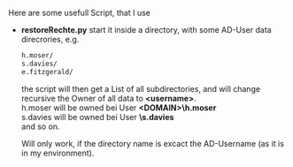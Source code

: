 Here are some usefull Script, that I use

- **restoreRechte.py**
  start it inside a directory, with some AD-User data direcrories, e.g.
  ```bash
  h.moser/
  s.davies/
  e.fitzgerald/
  ```
  the script will then get a List of all subdirectories, and will change recursive the Owner
  of all data to **<DOMAIN>\<username>**.  
  h.moser will be owned bei User **\<DOMAIN>\h.moser**  
  s.davies will be owned bei User **<DOMAIN>\s.davies**  
  and so on.

  Will only work, if the directory name is excact the AD-Username (as it is in my environment).

